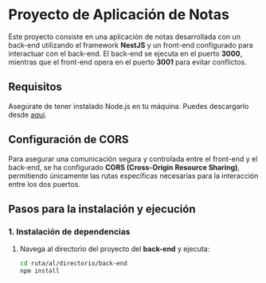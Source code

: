 # Proyecto de Aplicación de Notas

Este proyecto consiste en una aplicación de notas desarrollada con un back-end utilizando el framework **NestJS** y un front-end configurado para interactuar con el back-end. El back-end se ejecuta en el puerto **3000**, mientras que el front-end opera en el puerto **3001** para evitar conflictos.

## Requisitos

Asegúrate de tener instalado Node.js en tu máquina. Puedes descargarlo desde [aquí](https://nodejs.org/).

## Configuración de CORS

Para asegurar una comunicación segura y controlada entre el front-end y el back-end, se ha configurado **CORS (Cross-Origin Resource Sharing)**, permitiendo únicamente las rutas específicas necesarias para la interacción entre los dos puertos.

## Pasos para la instalación y ejecución

### 1. Instalación de dependencias

1. Navega al directorio del proyecto del **back-end** y ejecuta:
   ```bash
   cd ruta/al/directorio/back-end
   npm install
